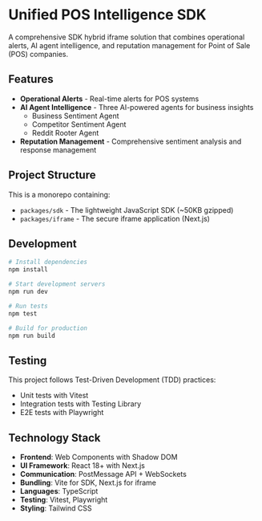 # Unified POS Intelligence SDK

A comprehensive SDK hybrid iframe solution that combines operational alerts, AI agent intelligence, and reputation management for Point of Sale (POS) companies.

## Features

- **Operational Alerts** - Real-time alerts for POS systems
- **AI Agent Intelligence** - Three AI-powered agents for business insights
  - Business Sentiment Agent
  - Competitor Sentiment Agent
  - Reddit Rooter Agent
- **Reputation Management** - Comprehensive sentiment analysis and response management

## Project Structure

This is a monorepo containing:
- `packages/sdk` - The lightweight JavaScript SDK (~50KB gzipped)
- `packages/iframe` - The secure iframe application (Next.js)

## Development

```bash
# Install dependencies
npm install

# Start development servers
npm run dev

# Run tests
npm test

# Build for production
npm run build
```

## Testing

This project follows Test-Driven Development (TDD) practices:
- Unit tests with Vitest
- Integration tests with Testing Library
- E2E tests with Playwright

## Technology Stack

- **Frontend**: Web Components with Shadow DOM
- **UI Framework**: React 18+ with Next.js
- **Communication**: PostMessage API + WebSockets
- **Bundling**: Vite for SDK, Next.js for iframe
- **Languages**: TypeScript
- **Testing**: Vitest, Playwright
- **Styling**: Tailwind CSS